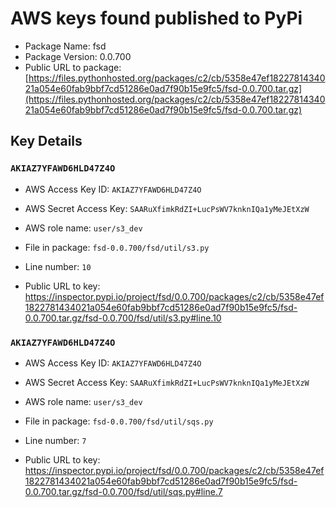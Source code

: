 # AWS keys found published to PyPi

* Package Name: fsd
* Package Version: 0.0.700
* Public URL to package: [https://files.pythonhosted.org/packages/c2/cb/5358e47ef1822781434021a054e60fab9bbf7cd51286e0ad7f90b15e9fc5/fsd-0.0.700.tar.gz](https://files.pythonhosted.org/packages/c2/cb/5358e47ef1822781434021a054e60fab9bbf7cd51286e0ad7f90b15e9fc5/fsd-0.0.700.tar.gz)

## Key Details

### `AKIAZ7YFAWD6HLD47Z4O`

* AWS Access Key ID: `AKIAZ7YFAWD6HLD47Z4O`
* AWS Secret Access Key: `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` 
* AWS role name: `user/s3_dev`
* File in package: `fsd-0.0.700/fsd/util/s3.py`
* Line number: `10`

* Public URL to key: https://inspector.pypi.io/project/fsd/0.0.700/packages/c2/cb/5358e47ef1822781434021a054e60fab9bbf7cd51286e0ad7f90b15e9fc5/fsd-0.0.700.tar.gz/fsd-0.0.700/fsd/util/s3.py#line.10



### `AKIAZ7YFAWD6HLD47Z4O`

* AWS Access Key ID: `AKIAZ7YFAWD6HLD47Z4O`
* AWS Secret Access Key: `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` 
* AWS role name: `user/s3_dev`
* File in package: `fsd-0.0.700/fsd/util/sqs.py`
* Line number: `7`

* Public URL to key: https://inspector.pypi.io/project/fsd/0.0.700/packages/c2/cb/5358e47ef1822781434021a054e60fab9bbf7cd51286e0ad7f90b15e9fc5/fsd-0.0.700.tar.gz/fsd-0.0.700/fsd/util/sqs.py#line.7



